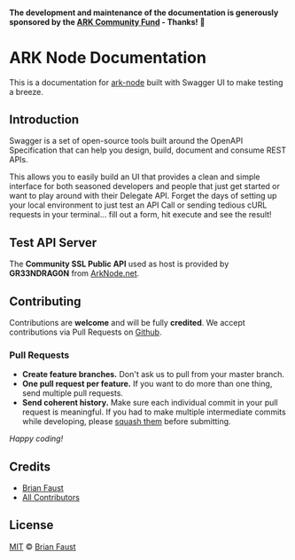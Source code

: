 #### The development and maintenance of the documentation is generously sponsored by the [ARK Community Fund](https://arkcommunityfund.com) - Thanks! :unicorn:

# ARK Node Documentation

This is a documentation for [ark-node](https://github.com/ArkEcosystem/ark-node) built with Swagger UI to make testing a breeze.

## Introduction

Swagger is a set of open-source tools built around the OpenAPI Specification that can help you design, build, document and consume REST APIs.

This allows you to easily build an UI that provides a clean and simple interface for both seasoned developers and people that just get started or want to play around with their Delegate API. Forget the days of setting up your local environment to just test an API Call or sending tedious cURL requests in your terminal... fill out a form, hit execute and see the result!

## Test API Server

The __Community SSL Public API__ used as host is provided by **GR33NDRAG0N** from [ArkNode.net](https://www.arknode.net/).

## Contributing

Contributions are **welcome** and will be fully **credited**. We accept contributions via Pull Requests on [Github](https://github.com/spatie/laravel-medialibrary).

### Pull Requests

- **Create feature branches.** Don't ask us to pull from your master branch.
- **One pull request per feature.** If you want to do more than one thing, send multiple pull requests.
- **Send coherent history.** Make sure each individual commit in your pull request is meaningful. If you had to make multiple intermediate commits while developing, please [squash them](http://www.git-scm.com/book/en/v2/Git-Tools-Rewriting-History#Changing-Multiple-Commit-Messages) before submitting.

*Happy coding!*

## Credits

- [Brian Faust](https://github.com/faustbrian)
- [All Contributors](../../contributors)

## License

[MIT](LICENSE) © [Brian Faust](https://brianfaust.me)
